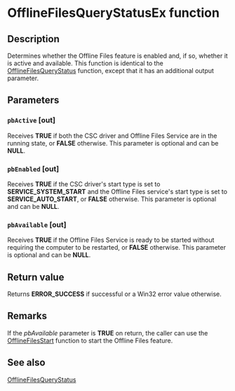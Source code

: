 # OfflineFilesQueryStatusEx function

## Description

Determines whether the Offline Files feature is enabled and, if so, whether it is active and available. This function is identical to the [OfflineFilesQueryStatus](https://learn.microsoft.com/previous-versions/windows/desktop/api/cscapi/nf-cscapi-offlinefilesquerystatus) function, except that it has an additional output parameter.

## Parameters

### `pbActive` [out]

Receives **TRUE** if both the CSC driver and Offline Files Service are in the running state, or **FALSE** otherwise. This parameter is optional and can be **NULL**.

### `pbEnabled` [out]

Receives **TRUE** if the CSC driver's start type is set to **SERVICE_SYSTEM_START** and the Offline Files service's start type is set to **SERVICE_AUTO_START**, or **FALSE** otherwise. This parameter is optional and can be **NULL**.

### `pbAvailable` [out]

Receives **TRUE** if the Offline Files Service is ready to be started without requiring the computer to be restarted, or **FALSE** otherwise. This parameter is optional and can be **NULL**.

## Return value

Returns **ERROR_SUCCESS** if successful or a Win32 error value otherwise.

## Remarks

If the *pbAvailable* parameter is **TRUE** on return, the caller can use the [OfflineFilesStart](https://learn.microsoft.com/previous-versions/windows/desktop/api/cscapi/nf-cscapi-offlinefilesstart) function to start the Offline Files feature.

## See also

[OfflineFilesQueryStatus](https://learn.microsoft.com/previous-versions/windows/desktop/api/cscapi/nf-cscapi-offlinefilesquerystatus)